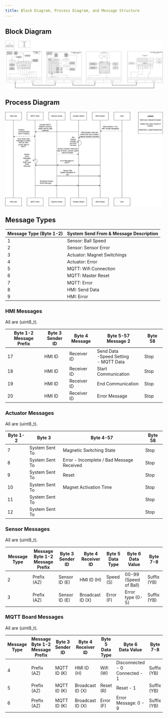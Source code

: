 ```yaml
---
title: Block Diagram, Process Diagram, and Message Structure
---
```


## Block Diagram

![Block Diagram](https://github.com/ASU-EGR314-2025-S-310/ASU-EGR314-2025-S-310.github.io/blob/main/assets/Team310BlockDiagram.png?raw=true)

## Process Diagram

![Process Diagram](https://github.com/ASU-EGR314-2025-S-310/ASU-EGR314-2025-S-310.github.io/blob/main/assets/SequenceDiagram.png?raw=true)

## Message Types

| Message Type (Byte 1-2) | System Send From & Message Description |
|-------------------------|--------------------------------------|
| 1  | Sensor: Ball Speed |
| 2  | Sensor: Sensor Error |
| 3  | Actuator: Magnet Switchings |
| 4  | Actuator: Error |
| 5  | MQTT: Wifi Connection |
| 6  | MQTT: Master Reset |
| 7  | MQTT: Error|
| 8  | HMI: Send Data |
| 9 | HMI: Error |

### HMI Messages

All are (uint8_t).

| Byte 1-2 <br> Message Prefix | Byte 3 <br> Sender ID | Byte 4 <br> Message | Byte 5-57 <br> Message 2  | Byte 58 |
|----------|---------------|--------|-----------|--------|
| 17 | HMI ID | Receiver ID | Send Data <br> -Speed Setting <br> - MQTT Data | Stop| 
| 18 | HMI ID | Receiver ID | Start Communication | Stop |
| 19 | HMI ID | Receiver ID | End Communication | Stop | 
| 20 | HMI ID| Receiver ID  | Error Message | Stop |


### Actuator Messages

All are (uint8_t).

| Byte 1-2 | Byte 3 | Byte 4-57 | Byte 58 |
|----------|--------|-----------|---------|
| 7  | System Sent To | Magnetic Switching State | Stop |
| 8 | System Sent To | Error - Incomplete / Bad Message Received | Stop |
| 9 | System Sent To | Reset  | Stop |
| 10 | System Sent To | Magnet Activation Time | Stop |
| 11 | System Sent To |  | Stop |
| 12 | System Sent To |  | Stop |

### Sensor Messages

All are (uint8_t).

| Message Type | Message Byte 1-2 <br> Message Prefix | Byte 3 <br> Sender ID | Byte 4 <br> Receiver ID | Byte 5 <br> Data Type | Byte 6 <br> Data Value| Byte 7-8 |
|----------|---------------|--------|-----------|--------|--| --|
| 2 | Prefix (AZ)| Sensor ID (E)| HMI ID (H)|Speed (S) | 00-99 (Speed of Ball) | Suffix (YB) |
| 3 | Prefix (AZ)| Sensor ID (E)| Broadcast ID (X)| Error (F) | Error type (0-5) | Suffix (YB) |


### MQTT Board Messages

All are (uint8_t).

| Message Type | Message Byte 1-2 <br> Message Prefix | Byte 3 <br> Sender ID | Byte 4 <br> Receiver ID | Byte 5 <br> Data Type | Byte 6 <br> Data Value| Byte 7-8 |
|----------|---------------|--------|-----------|--------|--| --|
| 4 | Prefix (AZ)| MQTT ID (K)| HMI ID (H)| Wifi (W)| Disconnected - 0 <br> Connected - 1 | Suffix (YB) |
| 5 | Prefix (AZ)| MQTT ID (K)| Broadcast ID (X)| Reset (R)| Reset - 1 | Suffix (YB) |
| 6 | Prefix (AZ)| MQTT ID (K)| Broadcast ID (X)| Error (F)| Error Message: 0 - 9 | Suffix (YB) |
